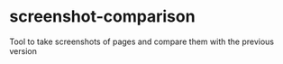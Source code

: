 # screenshot-comparison
Tool to take screenshots of pages and compare them with the previous version
